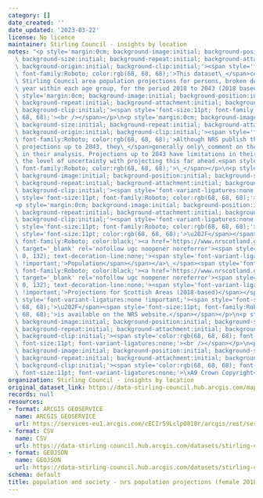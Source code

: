 ```yaml
---
category: []
date_created: ''
date_updated: '2023-03-22'
license: No licence
maintainer: Stirling Council - insights by location
notes: "<p style='margin:0cm; background-image:initial; background-position:initial;\
  \ background-size:initial; background-repeat:initial; background-attachment:initial;\
  \ background-origin:initial; background-clip:initial;'><span style='font-size:11pt;\
  \ font-family:Roboto; color:rgb(68, 68, 68);'>This dataset\_</span>contains\_the\
  \ Stirling Council area population projections for persons, broken down by single\
  \ year within each age group, for the period 2018 to 2043 (2018 based).</p>\n<p\
  \ style='margin:0cm; background-image:initial; background-position:initial; background-size:initial;\
  \ background-repeat:initial; background-attachment:initial; background-origin:initial;\
  \ background-clip:initial;'><span style='font-size:11pt; font-family:Roboto; color:rgb(68,\
  \ 68, 68);'><br /></span></p>\n<p style='margin:0cm; background-image:initial; background-position:initial;\
  \ background-size:initial; background-repeat:initial; background-attachment:initial;\
  \ background-origin:initial; background-clip:initial;'><span style='font-size:11pt;\
  \ font-family:Roboto; color:rgb(68, 68, 68);'>Although NRS publish the population\
  \ projections up to 2043, they\_</span>generally only\_comment on the period 2018-2028\
  \ in their analysis. Projections up to 2043 have limitations in their use due to\
  \ the level of uncertainty with projecting this far ahead.<span style='font-size:11pt;\
  \ font-family:Roboto; color:rgb(68, 68, 68);'>\_</span></p>\n<p style='margin:0cm;\
  \ background-image:initial; background-position:initial; background-size:initial;\
  \ background-repeat:initial; background-attachment:initial; background-origin:initial;\
  \ background-clip:initial;'><span style='font-variant-ligatures:none !important;'><span\
  \ style='font-size:11pt; font-family:Roboto; color:rgb(68, 68, 68);'><br /></span></span></p>\n\
  <p style='margin:0cm; background-image:initial; background-position:initial; background-size:initial;\
  \ background-repeat:initial; background-attachment:initial; background-origin:initial;\
  \ background-clip:initial;'><span style='font-variant-ligatures:none !important;'><span\
  \ style='font-size:11pt; font-family:Roboto; color:rgb(68, 68, 68);'>The full</span><span\
  \ style='font-size:11pt; color:rgb(68, 68, 68);'>\u202F</span></span><span style='font-size:11pt;\
  \ font-family:Roboto; color:black;'><a href='https://www.nrscotland.gov.uk/statistics-and-data/statistics/statistics-by-theme/population/population-projections/sub-national-population-projections/2016-based'\
  \ target='_blank' rel='nofollow ugc noopener noreferrer'><span style='color:rgb(86,\
  \ 0, 132); text-decoration-line:none;'><span style='font-variant-ligatures:none\
  \ !important;'>Population</span></span></a>\_</span><span style='font-size:11pt;\
  \ font-family:Roboto; color:black;'><a href='https://www.nrscotland.gov.uk/statistics-and-data/statistics/statistics-by-theme/population/population-projections/sub-national-population-projections/2016-based'\
  \ target='_blank' rel='nofollow ugc noopener noreferrer'><span style='color:rgb(86,\
  \ 0, 132); text-decoration-line:none;'><span style='font-variant-ligatures:none\
  \ !important;'>Projections for Scottish Areas (2018-based)</span></span></a></span><span\
  \ style='font-variant-ligatures:none !important;'><span style='font-size:11pt; color:rgb(68,\
  \ 68, 68);'>\u202F</span><span style='font-size:11pt; font-family:Roboto; color:rgb(68,\
  \ 68, 68);'>is available on the NRS website.</span></span></p>\n<p style='margin:0cm;\
  \ background-image:initial; background-position:initial; background-size:initial;\
  \ background-repeat:initial; background-attachment:initial; background-origin:initial;\
  \ background-clip:initial;'><span style='color:rgb(68, 68, 68); font-family:Roboto;\
  \ font-size:11pt; font-variant-ligatures:none;'><br /></span></p>\n<p style='margin:0cm;\
  \ background-image:initial; background-position:initial; background-size:initial;\
  \ background-repeat:initial; background-attachment:initial; background-origin:initial;\
  \ background-clip:initial;'><span style='color:rgb(68, 68, 68); font-family:Roboto;\
  \ font-size:11pt; font-variant-ligatures:none;'>\xA9 Crown Copyright</span></p>"
organization: Stirling Council - insights by location
original_dataset_link: https://data-stirling-council.hub.arcgis.com/maps/stirling-council::population-and-society-nrs-population-projections-female-2018-to-2043
records: null
resources:
- format: ARCGIS GEOSERVICE
  name: ARCGIS GEOSERVICE
  url: https://services-eu1.arcgis.com/cECIr59LclpO818r/arcgis/rest/services/population%20and%20society%20-%20nrs%20population%20projections%20(female%202018)/FeatureServer/0
- format: CSV
  name: CSV
  url: https://data-stirling-council.hub.arcgis.com/datasets/stirling-council::population-and-society-nrs-population-projections-female-2018-to-2043.csv?outSR=%7B%22latestWkid%22%3A3857%2C%22wkid%22%3A102100%7D
- format: GEOJSON
  name: GEOJSON
  url: https://data-stirling-council.hub.arcgis.com/datasets/stirling-council::population-and-society-nrs-population-projections-female-2018-to-2043.geojson?outSR=%7B%22latestWkid%22%3A3857%2C%22wkid%22%3A102100%7D
schema: default
title: population and society - nrs population projections (female 2018 to 2043)
---
```

